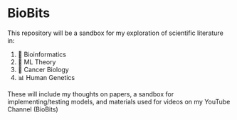 # BioBits
This repository will be a sandbox for my exploration of scientific literature in: 
1. 🧬 Bioinformatics
2. 🔢 ML Theory
3. 🦀 Cancer Biology
4. 📊 Human Genetics

These will include my thoughts on papers, a sandbox for implementing/testing models, and materials used for videos on my YouTube Channel (BioBits)
